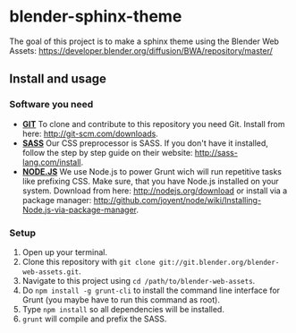 # blender-sphinx-theme

The goal of this project is to make a sphinx theme using the Blender Web Assets: https://developer.blender.org/diffusion/BWA/repository/master/

## Install and usage
### Software you need
* **[GIT](http://git-scm.com)** To clone and contribute to this repository you need Git. Install from here: http://git-scm.com/downloads.
* **[SASS](http://sass-lang.com)** Our CSS preprocessor is SASS. If you don't have it installed, follow the step by step guide on their website: http://sass-lang.com/install.
* **[NODE.JS](http://nodejs.org)** We use Node.js to power Grunt wich will run repetitive tasks like prefixing CSS. Make sure, that you have Node.js installed on your system. Download from here: http://nodejs.org/download or install via a package manager: http://github.com/joyent/node/wiki/Installing-Node.js-via-package-manager.

### Setup
1. Open up your terminal.
2. Clone this repository with `git clone git://git.blender.org/blender-web-assets.git`.
3. Navigate to this project using `cd /path/to/blender-web-assets`.
4. Do `npm install -g grunt-cli` to install the command line interface for Grunt (you maybe have to run this command as root).
5. Type `npm install` so all dependencies will be installed.
6. `grunt` will compile and prefix the SASS.
